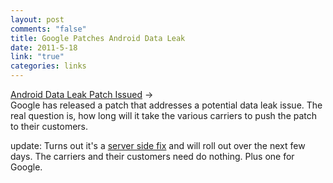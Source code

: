 ```yaml
--- 
layout: post
comments: "false"
title: Google Patches Android Data Leak
date: 2011-5-18
link: "true"
categories: links
---
```

<a title="Android Data Leak Patch" href="http://www.pcworld.com/article/228146/google_issues_patch_to_plug_android_data_leaks.html">Android Data Leak Patch Issued</a> →<br /> Google has released a patch that addresses a potential data leak issue. The real question is, how long will it take the various carriers to push the patch to their customers.

update: Turns out it's a <a title="Google Android Fix" href="http://blogs.computerworld.com/18308/google_android_security_flaw">server side fix</a> and will roll out over the next few days. The carriers and their customers need do nothing. Plus one for Google.
